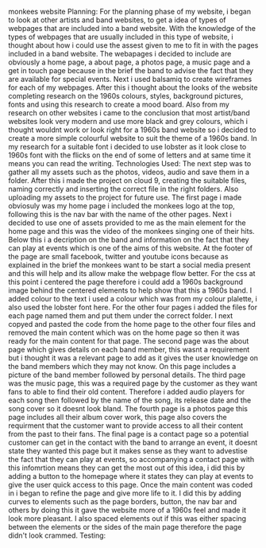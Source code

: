 
monkees website
Planning:
For the planning phase of my website, i began to look at other artists and band websites, to get a idea of types of webpages that are included into a band website. With the knowledge of the types of webpages that are usually included in this type of website, i thought about how i could use the assest given to me to fit in with the pages included in a band website. The webapages i decided to include are obviously a home page, a about page, a photos page, a music page and a get in touch page because in the brief the band to advise the fact that they are available for special events. Next i used balsamiq to create wireframes for each of my webpages.
After this i thought about the looks of the website completing research on the 1960s colours, styles, background pictures, fonts and using this research to create a mood board. Also from my research on other websites i came to the conclusion that most artist/band websites look very modern and use more black and grey colours, which i thought wouldnt work or look right for a 1960s band website so i decided to create a more simple colourful website to suit the theme of a 1960s band. In my research for a suitable font i decided to use lobster as it look close to 1960s font with the flicks on the end of some of letters and at same time it means you can read the writing.
Technologies Used:
The next step was to gather all my assets such as the photos, videos, audio and save them in a folder. After this i made the project on cloud 9, creating the suitable files, naming correctly and inserting the correct file in the right folders. Also uploading my assets to the project for future use.
The first page i made obviosuly was my home page i included the monkees logo at the top, following this is the nav bar with the name of the other pages. Next i decided to use one of assets provided to me as the main element for the home page and this was the video of the monkees singing one of their hits. Below this i a decription on the band and information on the fact that they can play at events which is one of the aims of this website. At the footer of the page are small facebook, twitter and youtube icons because as explained in the brief the monkees want to be start a social media present and this will help and its allow make the webpage flow better. For the css at this point i centered the page therefore i could add a 1960s background image behind the centered elements to help show that this a 1960s band. I added colour to the text i used a colour which was from my colour plalette, i also used the lobster font here.
For the other four pages i added the files for each page named them and put them under the correct folder. I next copyed and pasted the code from the home page to the other four files and removed the main content which was on the home page so then it was ready for the main content for that page.
The second page was the about page which gives details on each band member, this wasnt a requirement but i thought it was a relevant page to add as it gives the user knowledge on the band members which they may not know. On this page includes a picture of the band member followed by personal details.
The third page was the music page, this was a required page by the customer as they want fans to able to find their old content. Therefore i added audio players for each song then followed by the name of the song, its release date and the song cover so it doesnt look bland.
The fourth page is a photos page this page includes all their album cover work, this page also covers the requirment that the customer want to provide access to all their content from the past to their fans.
The final page is a contact page so a potential customer can get in the contact with the band to arrange an event, it doesnt state they wanted this page but it makes sense as they want to advestise the fact that they can play at events, so accompanying a contact page with this infomrtion means they can get the most out of this idea, i did this by adding a button to the homepage where it states they can play at events to give the user quick access to this page.
Once the main content was coded in i began to refine the page and give more life to it. I did this by adding curves to elements such as the page borders, button, the nav bar and others by doing this it gave the website more of a 1960s feel and made it look more pleasant. I also spaced elements out if this was either spacing between the elements or the sides of the main page therefore the page didn't look crammed.
Testing:
